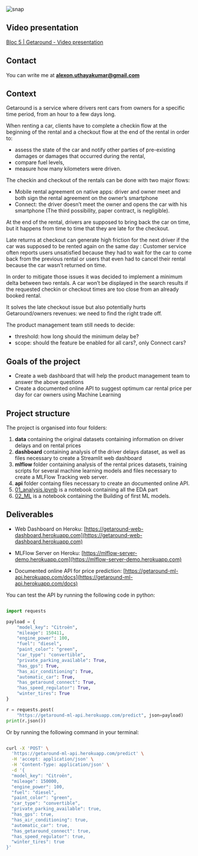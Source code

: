 ![snap](https://lever-client-logos.s3.amazonaws.com/2bd4cdf9-37f2-497f-9096-c2793296a75f-1568844229943.png)


## Video presentation

[Bloc 5 | Getaround - Video presentation](https://share.vidyard.com/watch/eeSEdxyz4DsyM5RGgNYJqR?)

## Contact

You can write me at **alexon.uthayakumar@gmail.com**

## Context 

Getaround is a service where drivers rent cars from owners for a specific time period, from an hour to a few days long. 

When renting a car, clients have to complete a checkin flow at the beginning of the rental and a checkout flow at the end of the rental in order to:
- assess the state of the car and notify other parties of pre-existing damages or damages that occurred during the rental,
- compare fuel levels,
- measure how many kilometers were driven.

The checkin and checkout of the rentals can be done with two major flows:
- Mobile rental agreement on native apps: driver and owner meet and both sign the rental agreement on the owner’s smartphone
- Connect: the driver doesn’t meet the owner and opens the car with his smartphone
(The third possibility, paper contract, is negligible).

At the end of the rental, drivers are supposed to bring back the car on time, but it happens from time to time that they are late for the checkout.

Late returns at checkout can generate high friction for the next driver if the car was supposed to be rented again on the same day : Customer service often reports users unsatisfied because they had to wait for the car to come back from the previous rental or users that even had to cancel their rental because the car wasn’t returned on time.

In order to mitigate those issues it was decided to implement a minimum delta between two rentals. A car won’t be displayed in the search results if the requested checkin or checkout times are too close from an already booked rental.

It solves the late checkout issue but also potentially hurts Getaround/owners revenues: we need to find the right trade off.

The product management team still needs to decide:
- threshold: how long should the minimum delay be?
- scope: should the feature be enabled for all cars?, only Connect cars?



## Goals of the project
 - Create a web dashboard that will help the product management team to answer the above questions
 - Create a documented online API to suggest optimum car rental price per day for car owners using Machine Learning


## Project structure

The project is organised into four folders:
1. **data** containing the original datasets containing information on driver delays and on rental prices
2. **dashboard** containing analysis of the driver delays dataset, as well as files necessary to create a Streamlit web dashboard
3. **mlflow** folder containing analysis of the rental prices datasets, training scripts for several machine learning models and files necessary to create a MLFlow Tracking web server.
4. **api** folder containg files necessary to create an documented online API.
5. [01_analysis.ipynb](01_analysis.ipynb) is a notebook containing all the EDA part
6. [02_ML](02_ML.ipynb) is a notebook containing the Building of first ML models.

## Deliverables

- Web Dashboard on Heroku: [https://getaround-web-dashboard.herokuapp.com](https://getaround-web-dashboard.herokuapp.com)

- MLFlow Server on Heroku: [https://mlflow-server-demo.herokuapp.com](https://mlflow-server-demo.herokuapp.com)

- Documented online API for price prediction: [https://getaround-ml-api.herokuapp.com/docs](https://getaround-ml-api.herokuapp.com/docs)

You can test the API by running the following code in python:

````python

import requests

payload = {
    "model_key": "Citroën",
    "mileage": 150411,
    "engine_power": 100,
    "fuel": "diesel",
    "paint_color": "green",
    "car_type": "convertible",
    "private_parking_available": True,
    "has_gps": True,
    "has_air_conditioning": True,
    "automatic_car": True,
    "has_getaround_connect": True,
    "has_speed_regulator": True,
    "winter_tires": True
}

r = requests.post(
    "https://getaround-ml-api.herokuapp.com/predict", json=payload)
print(r.json())


````
Or by running the following command in your terminal:

````bash

curl -X 'POST' \
  'https://getaround-ml-api.herokuapp.com/predict' \
  -H 'accept: application/json' \
  -H 'Content-Type: application/json' \
  -d '{
  "model_key": "Citroën",
  "mileage": 150000,
  "engine_power": 100,
  "fuel": "diesel",
  "paint_color": "green",
  "car_type": "convertible",
  "private_parking_available": true,
  "has_gps": true,
  "has_air_conditioning": true,
  "automatic_car": true,
  "has_getaround_connect": true,
  "has_speed_regulator": true,
  "winter_tires": true
}'
````